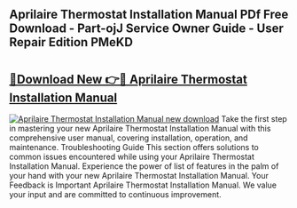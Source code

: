 ## Aprilaire Thermostat Installation Manual PDf Free Download - Part-ojJ Service Owner Guide - User Repair Edition PMeKD

# <h2><a href="http://bc22164.oget.top/?id=Aprilaire+Thermostat+Installation+Manual">🔗Download New 👉🔴 Aprilaire Thermostat Installation Manual</a></h2>

[![Aprilaire Thermostat Installation Manual new download](https://i.imgur.com/5g1atiW.png)](http://bc22164.oget.top/?id=Aprilaire+Thermostat+Installation+Manual)
Take the first step in mastering your new Aprilaire Thermostat Installation Manual with this comprehensive user manual, covering installation, operation, and maintenance. Troubleshooting Guide This section offers solutions to common issues encountered while using your Aprilaire Thermostat Installation Manual. Experience the power of list of features in the palm of your hand with your new Aprilaire Thermostat Installation Manual. Your Feedback is Important Aprilaire Thermostat Installation Manual. We value your input and are committed to continuous improvement.
